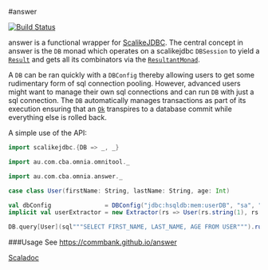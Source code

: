 #answer

[![Build Status](https://travis-ci.org/CommBank/answer.svg?branch=master)](https://travis-ci.org/CommBank/answer)

answer is a functional wrapper for [ScalikeJDBC](http://scalikejdbc.org). The 
central concept in answer is the `DB` monad which operates on a scalikejdbc 
`DBSession` to yield a [`Result`](https://commbank.github.io/omnitool/latest/api/index.html#au.com.cba.omnia.omnitool.Result) 
and gets all its combinators via the [`ResultantMonad`](https://commbank.github.io/omnitool/latest/api/index.html#au.com.cba.omnia.omnitool.ResultantMonad). 

A `DB` can be ran quickly with a `DBConfig` thereby allowing users to get some 
rudimentary form of sql connection pooling. However, advanced users might want 
to manage their own sql connections and can run `DB` with just a sql connection. 
The `DB` automatically manages transactions as part of its execution ensuring 
that an [`Ok`](https://commbank.github.io/omnitool/latest/api/index.html#au.com.cba.omnia.omnitool.Ok) 
transpires to a database commit while everything else is rolled back.

A simple use of the API:

```scala
import scalikejdbc.{DB => _, _}

import au.com.cba.omnia.omnitool._

import au.com.cba.omnia.answer._

case class User(firstName: String, lastName: String, age: Int)

val dbConfig               = DBConfig("jdbc:hsqldb:mem:userDB", "sa", "welcome")
implicit val userExtractor = new Extractor(rs => User(rs.string(1), rs.string(2), rs.int(3)))

DB.query[User](sql"""SELECT FIRST_NAME, LAST_NAME, AGE FROM USER""").run(dbConfig)
```
###Usage
See https://commbank.github.io/answer

[Scaladoc](https://commbank.github.io/answer/latest/api/index.html)
